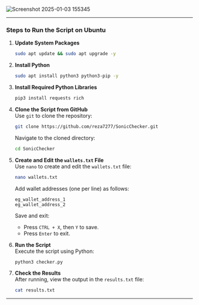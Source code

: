 ![Screenshot 2025-01-03 155345](https://github.com/user-attachments/assets/007c3ada-afa8-40cd-975d-5bc5d9542090)

---

### Steps to Run the Script on Ubuntu

1. **Update System Packages**  
   ```bash
   sudo apt update && sudo apt upgrade -y
   ```

2. **Install Python**  
   ```bash
   sudo apt install python3 python3-pip -y
   ```

3. **Install Required Python Libraries**  
   ```bash
   pip3 install requests rich
   ```

4. **Clone the Script from GitHub**  
   Use `git` to clone the repository:
   ```bash
   git clone https://github.com/reza7277/SonicChecker.git
   ```
   Navigate to the cloned directory:
   ```bash
   cd SonicChecker
   ```

5. **Create and Edit the `wallets.txt` File**  
   Use `nano` to create and edit the `wallets.txt` file:
   ```bash
   nano wallets.txt
   ```
   Add wallet addresses (one per line) as follows:
   ```plaintext
   eg_wallet_address_1
   eg_wallet_address_2
   ```
   Save and exit:
   - Press `CTRL + X`, then `Y` to save.
   - Press `Enter` to exit.

6. **Run the Script**  
   Execute the script using Python:
   ```bash
   python3 checker.py
   ```

7. **Check the Results**  
   After running, view the output in the `results.txt` file:
   ```bash
   cat results.txt
   ```

---
